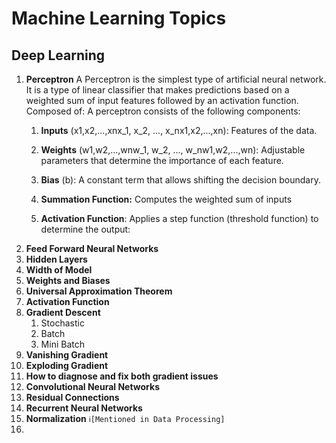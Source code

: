 
  

# Machine Learning Topics

## Deep Learning
1.  **Perceptron**
	A Perceptron is the simplest type of artificial neural network. It is a type of linear classifier that makes predictions based on a weighted sum of input features followed by an activation function. 
	Composed of: A perceptron consists of the following components: 
	1. **Inputs** (x1,x2,...,xnx_1, x_2, ..., x_nx1,x2,...,xn): Features of the data. 
	2. **Weights** (w1,w2,...,wnw_1, w_2, ..., w_nw1,w2,...,wn): Adjustable parameters that determine the importance of each feature. 
	3. **Bias** (b): A constant term that allows shifting the decision boundary. 
	4. **Summation Function:** Computes the weighted sum of inputs
				
	6. **Activation Function**: Applies a step function (threshold function) to determine the output:
3.  **Feed Forward Neural Networks**
4.  **Hidden Layers**
5.  **Width of Model**
6. **Weights and Biases**
7.  **Universal Approximation Theorem**
8.  **Activation Function**
9. **Gradient Descent**
	1. Stochastic
	2. Batch
	3. Mini Batch
10.  **Vanishing Gradient**
11. **Exploding Gradient**
12. **How to diagnose and fix both gradient issues**
13. **Convolutional Neural Networks**
14. **Residual Connections**
15. **Recurrent Neural Networks**
16. **Normalization** `ℹ️[Mentioned in Data Processing]`
17. 